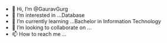 - 👋 Hi, I’m @GauravGurg
- 👀 I’m interested in ...Database 
- 🌱 I’m currently learning ...Bachelor in Information Technology
- 💞️ I’m looking to collaborate on ...
- 📫 How to reach me ...

<!---
GauravGurg/GauravGurg is a ✨ special ✨ repository because its `README.md` (this file) appears on your GitHub profile.
You can click the Preview link to take a look at your changes.
--->
